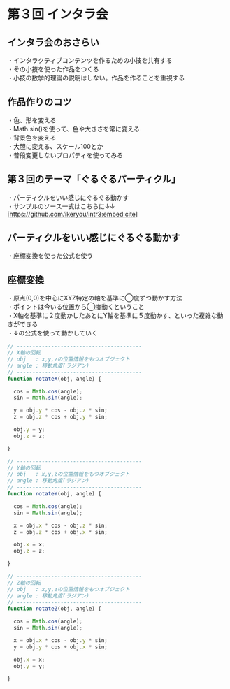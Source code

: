 # 第３回 インタラ会

## インタラ会のおさらい
・インタラクティブコンテンツを作るための小技を共有する  
・その小技を使った作品をつくる  
・小技の数学的理論の説明はしない。作品を作ることを重視する  

## 作品作りのコツ
・色、形を変える  
・Math.sin()を使って、色や大きさを常に変える  
・背景色を変える  
・大胆に変える、スケール100とか  
・普段変更しないプロパティを使ってみる  

## 第３回のテーマ「ぐるぐるパーティクル」
・パーティクルをいい感じにぐるぐる動かす  
・サンプルのソース一式はこちらに↓↓  
[https://github.com/ikeryou/intr3:embed:cite]

## パーティクルをいい感じにぐるぐる動かす
・座標変換を使った公式を使う  

## 座標変換
・原点(0,0)を中心にXYZ特定の軸を基準に◯度ずつ動かす方法  
・ポイントは今いる位置から◯度動くということ  
・X軸を基準に２度動かしたあとにY軸を基準に５度動かす、といった複雑な動きができる  
・↓の公式を使って動かしていく  

```javascript
// ----------------------------------------
// X軸の回転
// obj   : x,y,zの位置情報をもつオブジェクト
// angle : 移動角度(ラジアン)
// ----------------------------------------
function rotateX(obj, angle) {

  cos = Math.cos(angle);
  sin = Math.sin(angle);

  y = obj.y * cos - obj.z * sin;
  z = obj.z * cos + obj.y * sin;

  obj.y = y;
  obj.z = z;

}

// ----------------------------------------
// Y軸の回転
// obj   : x,y,zの位置情報をもつオブジェクト
// angle : 移動角度(ラジアン)
// ----------------------------------------
function rotateY(obj, angle) {

  cos = Math.cos(angle);
  sin = Math.sin(angle);

  x = obj.x * cos - obj.z * sin;
  z = obj.z * cos + obj.x * sin;

  obj.x = x;
  obj.z = z;

}

// ----------------------------------------
// Z軸の回転
// obj   : x,y,zの位置情報をもつオブジェクト
// angle : 移動角度(ラジアン)
// ----------------------------------------
function rotateZ(obj, angle) {

  cos = Math.cos(angle);
  sin = Math.sin(angle);

  x = obj.x * cos - obj.y * sin;
  y = obj.y * cos + obj.x * sin;

  obj.x = x;
  obj.y = y;

}

```
